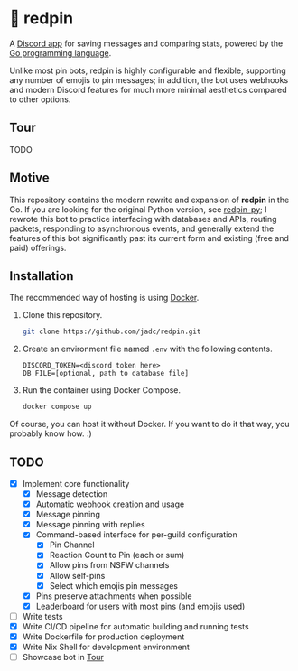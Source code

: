 # 📌 redpin

A [Discord app](https://support.discord.com/hc/en-us/articles/21334461140375-Using-Apps-on-Discord#h_01J7CJ994TKKMGYMG1ZZQ9T3S5) for saving messages and comparing stats, powered by the [Go programming language](https://go.dev).

Unlike most pin bots, redpin is highly configurable and flexible, supporting any number of emojis to pin messages; in addition, the bot uses webhooks and modern Discord features for much more minimal aesthetics compared to other options.

## Tour

TODO

## Motive

This repository contains the modern rewrite and expansion of **redpin** in the Go. If you are looking for the original Python version, see [redpin-py](https://github.com/jadc/redpin-py); I rewrote this bot to practice interfacing with databases and APIs, routing packets, responding to asynchronous events, and generally extend the features of this bot significantly past its current form and existing (free and paid) offerings.

## Installation
The recommended way of hosting is using [Docker](https://www.docker.com/).
1. Clone this repository.
   ```sh
   git clone https://github.com/jadc/redpin.git
   ```
2. Create an environment file named `.env` with the following contents.
   ```
   DISCORD_TOKEN=<discord token here>
   DB_FILE=[optional, path to database file]
   ```
3. Run the container using Docker Compose.
   ```sh
   docker compose up
   ```

Of course, you can host it without Docker. If you want to do it that way, you probably know how. :)

## TODO

- [x] Implement core functionality
    - [x] Message detection
    - [x] Automatic webhook creation and usage
    - [x] Message pinning
    - [x] Message pinning with replies
    - [x] Command-based interface for per-guild configuration
        - [x] Pin Channel
        - [x] Reaction Count to Pin (each or sum)
        - [x] Allow pins from NSFW channels
        - [x] Allow self-pins
        - [x] Select which emojis pin messages
    - [x] Pins preserve attachments when possible
    - [x] Leaderboard for users with most pins (and emojis used)
- [ ] Write tests
- [x] Write CI/CD pipeline for automatic building and running tests
- [x] Write Dockerfile for production deployment
- [x] Write Nix Shell for development environment
- [ ] Showcase bot in [Tour](#Tour)
